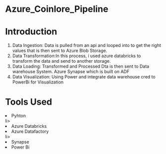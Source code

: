 # Azure_Coinlore_Pipeline

# Introduction

1. Data Ingestion: Data is pulled from an api and looped into to get the right values that is then sent to Azure Blob Storage.
2. Data Transformation:In this process, i used azure databricks to transform the data and send to another storage.
3. Data Loading: Transformed and Processed Dta is then sent to Data warehouse System. Azure Synapse which is built on ADF
4. Data Visualization: Using Power and integrate data warehouse cred to PowerBi for Visualization
   
# Tools Used
<li>Pyhton</li>li>
<li>Azure Databricks</li>
<li>Azure Datafactory</li>li>
<li>Synapse</li>
<li>Power Bi</li>
